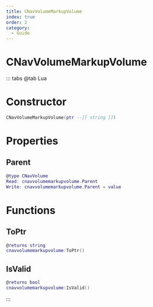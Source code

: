 ```yaml
---
title: CNavVolumeMarkupVolume
index: true
order: 2
category:
  - Guide
---
```


# CNavVolumeMarkupVolume

::: tabs
@tab Lua
# Constructor
```lua
CNavVolumeMarkupVolume(ptr --[[ string ]])
```
# Properties
## Parent 
```lua
@type CNavVolume
Read: cnavvolumemarkupvolume.Parent
Write: cnavvolumemarkupvolume.Parent = value
```
# Functions
## ToPtr
```lua
@returns string
cnavvolumemarkupvolume:ToPtr()
```
## IsValid
```lua
@returns bool
cnavvolumemarkupvolume:IsValid()
```

:::